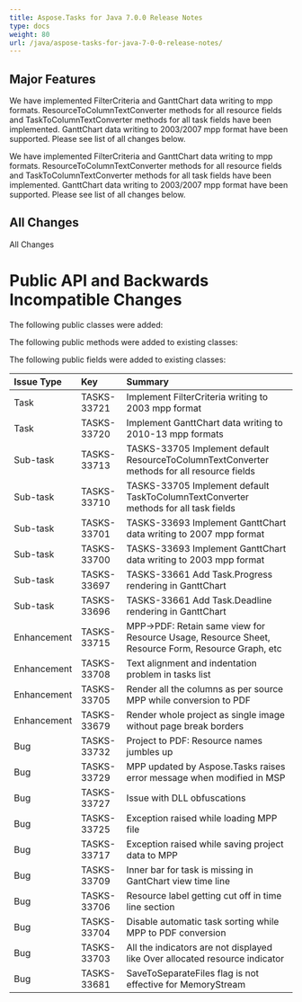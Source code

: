 ```yaml
---
title: Aspose.Tasks for Java 7.0.0 Release Notes
type: docs
weight: 80
url: /java/aspose-tasks-for-java-7-0-0-release-notes/
---
```


## **Major Features**
We have implemented FilterCriteria and GanttChart data writing to mpp
formats. ResourceToColumnTextConverter methods for all resource 
fields and TaskToColumnTextConverter methods for all task fields have 
been implemented. GanttChart data writing to 2003/2007 mpp format have 
been supported. Please see list of all changes below. 

We have implemented FilterCriteria and GanttChart data writing to mpp
formats. ResourceToColumnTextConverter methods for all resource 
fields and TaskToColumnTextConverter methods for all task fields have 
been implemented. GanttChart data writing to 2003/2007 mpp format have 
been supported. Please see list of all changes below.
## **All Changes**
All Changes
# **Public API and Backwards Incompatible Changes**
The following public classes were added:

The following public methods were added to existing classes:

The following public fields were added to existing classes:

|**Issue Type** |**Key** |**Summary** |
| :- | :- | :- |
|Task |TASKS-33721 |Implement FilterCriteria writing to 2003 mpp format |
|Task |TASKS-33720 |Implement GanttChart data writing to 2010-13 mpp formats |
|Sub-task |TASKS-33713 |TASKS-33705 Implement default ResourceToColumnTextConverter methods for all resource fields |
|Sub-task |TASKS-33710 |TASKS-33705 Implement default TaskToColumnTextConverter methods for all task fields |
|Sub-task |TASKS-33701 |TASKS-33693 Implement GanttChart data writing to 2007 mpp format |
|Sub-task |TASKS-33700 |TASKS-33693 Implement GanttChart data writing to 2003 mpp format |
|Sub-task |TASKS-33697 |TASKS-33661 Add Task.Progress rendering in GanttChart |
|Sub-task |TASKS-33696 |TASKS-33661 Add Task.Deadline rendering in GanttChart |
|Enhancement |TASKS-33715 |MPP->PDF: Retain same view for Resource Usage, Resource Sheet, Resource Form, Resource Graph, etc |
|Enhancement |TASKS-33708 |Text alignment and indentation problem in tasks list |
|Enhancement |TASKS-33705 |Render all the columns as per source MPP while conversion to PDF |
|Enhancement |TASKS-33679 |Render whole project as single image without page break borders |
|Bug |TASKS-33732 |Project to PDF: Resource names jumbles up |
|Bug |TASKS-33729 |MPP updated by Aspose.Tasks raises error message when modified in MSP |
|Bug |TASKS-33727 |Issue with DLL obfuscations |
|Bug |TASKS-33725 |Exception raised while loading MPP file |
|Bug |TASKS-33717 |Exception raised while saving project data to MPP |
|Bug |TASKS-33709 |Inner bar for task is missing in GantChart view time line |
|Bug |TASKS-33706 |Resource label getting cut off in time line section |
|Bug |TASKS-33704 |Disable automatic task sorting while MPP to PDF conversion |
|Bug |TASKS-33703 |All the indicators are not displayed like Over allocated resource indicator |
|Bug |TASKS-33681 |SaveToSeparateFiles flag is not effective for MemoryStream |

